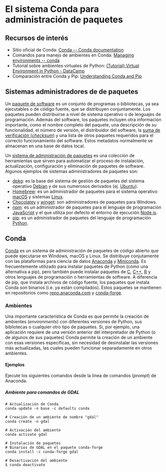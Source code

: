 # El sistema Conda para administración de paquetes

## Recursos de interés
- Sitio oficial de Conda: [Conda -- Conda documentation](https://conda.io/)
- Comandos para manejo de ambientes en Conda: [Managing environments -- conda](https://docs.conda.io/projects/conda/en/latest/user-guide/tasks/manage-environments.html)
- Tutorial sobre ambientes virtuales de Python: [(Tutorial) Virtual Environment in Python - DataCamp](https://www.datacamp.com/community/tutorials/virtual-environment-in-python)
- Comparación entre Conda y Pip: [Understanding Conda and Pip](https://www.anaconda.com/blog/understanding-conda-and-pip)

## Sistemas administradores de de paquetes
Un [paquete de software](https://es.wikipedia.org/wiki/Paquete_de_software) es un conjunto de programas o bibliotecas, ya sea ejecutables o de código fuente, que se distribuyen conjuntamente. Los paquetes pueden distribuirse a nivel de sistema operativo o de lenguajes de programación. Además del software, los paquetes incluyen otra información importante, como el nombre completo del paquete, una descripción de su funcionalidad, el número de versión, el distribuidor del software, la [suma de verificación (*checksum*)](https://en.wikipedia.org/wiki/Checksum) y una lista de otros paquetes requeridos para el correcto funcionamiento del software. Estos metadatos normalmente se almacenan en una base de datos local.

Un [sistema de administración de paquetes](https://en.wikipedia.org/wiki/Package_manager) es una colección de herramientas que sirven para automatizar el proceso de instalación, actualización, configuración y eliminación de paquetes de software. Algunos ejemplos de sistemas administradores de paquetes son:

- [dpkg](https://wiki.debian.org/Teams/Dpkg): es la base del sistema de gestión de paquetes del sistema operativo [Debian](https://www.debian.org/) y de sus numerosos derivados (ej. [Ubuntu](https://ubuntu.com/)).
- [Homebrew](https://brew.sh/): es un administrador de paquetes para el sistema operativo [macOS](https://www.apple.com/macos) y sistemas [Linux](https://www.linuxfoundation.org/).
- [Chocolatey](https://chocolatey.org/) y [winget](https://github.com/microsoft/winget-cli): son administradores de paquetes para Windows.
- [npm](https://www.npmjs.com/): es un administrador de paquetes para el lenguaje de programación [JavaScript](https://en.wikipedia.org/wiki/JavaScript) y el que utiliza por defecto el entorno de ejecución [Node.js](https://nodejs.org/).
- [pip](https://pip.pypa.io/): es un administrador de paquetes del lenguaje de programación [Python](https://www.python.org/).

## Conda
[Conda](https://docs.conda.io/) es un sistema de administración de paquetes de código abierto que puede ejecutarse en Windows, macOS y Linux. Se distribuye conjutamente con las plataformas para ciencia de datos [Anaconda](https://www.anaconda.com/) y [Miniconda](https://docs.conda.io/en/latest/miniconda.html). Es frecuentemente utilizado para instalar paquetes de Python (como una alternativa a pip), pero también puede instalar paquetes de [C](https://en.wikipedia.org/wiki/C_(programming_language)), [C++](https://isocpp.org/), [R](https://www.r-project.org/) y otros lenguajes de programación o herramientas de software. A diferencia de pip, que instala archivos de código fuente, los paquetes que instala Conda son binarios (i.e. ya están compilados). Estos paquetes se mantienen en repositorios como [repo.anaconda.com](https://repo.anaconda.com/) y [conda-forge](https://anaconda.org/conda-forge).

### Ambientes
Una importante característica de Conda es que permite la creación de ambientes (*environments*) con diferentes versiones de Python, sus bibliotecas o cualquier otro tipo de paquetes. Si, por ejemplo, una aplicación requiere de una versión anterior del interpretador de Python (o de algunos de sus paquetes) Conda permite la creación de un ambiente con esas versiones específicas, sin necesidad de desinstalar las versiones más actualizadas, las cuales pueden funcionar separadamente en otros ambientes.

#### Ejemplos
Ejecute los siguientes comandos desde la línea de comandos (*prompt*) de Anaconda.

##### Ambiente para comandos de GDAL
```shell
# Actualización de Conda
conda update -n base -c defaults conda

# Creación de un ambiente de nombre "gdal"
conda create -n gdal

# Activación del ambiente
conda activate gdal

# Instalación de paquetes
# Binarios de GDAL en el paquete conda-forge
conda install -c conda-forge gdal

# Desactivación del ambiente
$ conda deactivate
```
